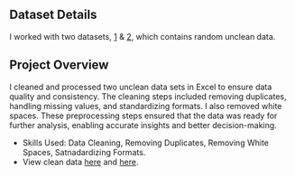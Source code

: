 ## Dataset Details
I worked with two datasets, [1](https://github.com/Debraj-Bora/Excel-Portfolio/blob/main/Data%20Cleaning/data_1_raw.xlsx) & [2](https://github.com/Debraj-Bora/Excel-Portfolio/blob/main/Data%20Cleaning/data_2_raw.xlsx),
which contains random unclean data.

## Project Overview
I cleaned and processed two unclean data sets in Excel to ensure data quality and consistency. The cleaning steps included removing duplicates, handling missing values, and standardizing formats. 
I also removed white spaces. These preprocessing steps ensured that the data was ready for further analysis, enabling accurate insights and better decision-making.
- Skills Used: Data Cleaning, Removing Duplicates, Removing White Spaces, Satnadardizing Formats.
- View clean data [here](https://github.com/Debraj-Bora/Excel-Portfolio/blob/main/Data%20Cleaning/data_1_clean.xlsx) and [here](https://github.com/Debraj-Bora/Excel-Portfolio/blob/main/Data%20Cleaning/data_2_clean.xlsx).
